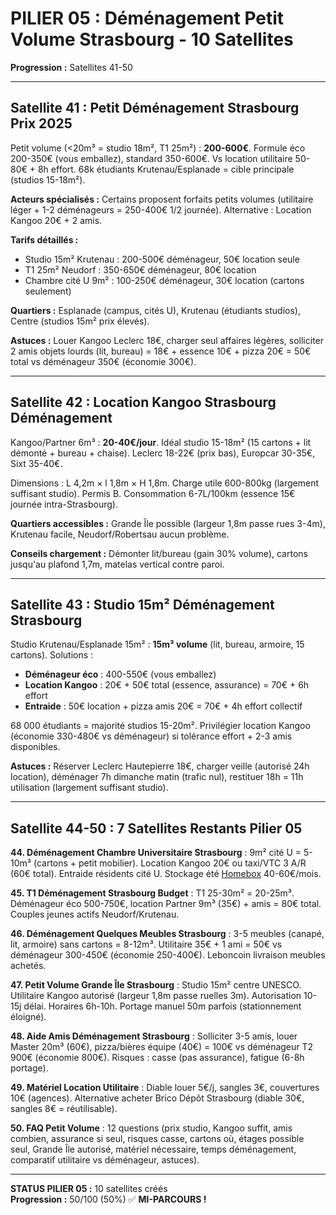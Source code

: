 # PILIER 05 : Déménagement Petit Volume Strasbourg - 10 Satellites

**Progression :** Satellites 41-50

---

## Satellite 41 : Petit Déménagement Strasbourg Prix 2025

Petit volume (<20m³ = studio 18m², T1 25m²) : **200-600€**. Formule éco 200-350€ (vous emballez), standard 350-600€. Vs location utilitaire 50-80€ + 8h effort. 68k étudiants Krutenau/Esplanade = cible principale (studios 15-18m²).

**Acteurs spécialisés :** Certains proposent forfaits petits volumes (utilitaire léger + 1-2 déménageurs = 250-400€ 1/2 journée). Alternative : Location Kangoo 20€ + 2 amis.

**Tarifs détaillés :**
- Studio 15m² Krutenau : 200-500€ déménageur, 50€ location seule
- T1 25m² Neudorf : 350-650€ déménageur, 80€ location
- Chambre cité U 9m² : 100-250€ déménageur, 30€ location (cartons seulement)

**Quartiers :** Esplanade (campus, cités U), Krutenau (étudiants studios), Centre (studios 15m² prix élevés).

**Astuces :** Louer Kangoo Leclerc 18€, charger seul affaires légères, solliciter 2 amis objets lourds (lit, bureau) = 18€ + essence 10€ + pizza 20€ = 50€ total vs déménageur 350€ (économie 300€).

---

## Satellite 42 : Location Kangoo Strasbourg Déménagement

Kangoo/Partner 6m³ : **20-40€/jour**. Idéal studio 15-18m² (15 cartons + lit démonté + bureau + chaise). Leclerc 18-22€ (prix bas), Europcar 30-35€, Sixt 35-40€.

Dimensions : L 4,2m × l 1,8m × H 1,8m. Charge utile 600-800kg (largement suffisant studio). Permis B. Consommation 6-7L/100km (essence 15€ journée intra-Strasbourg).

**Quartiers accessibles :** Grande Île possible (largeur 1,8m passe rues 3-4m), Krutenau facile, Neudorf/Robertsau aucun problème.

**Conseils chargement :** Démonter lit/bureau (gain 30% volume), cartons jusqu'au plafond 1,7m, matelas vertical contre paroi.

---

## Satellite 43 : Studio 15m² Déménagement Strasbourg

Studio Krutenau/Esplanade 15m² : **15m³ volume** (lit, bureau, armoire, 15 cartons). Solutions :
- **Déménageur éco** : 400-550€ (vous emballez)
- **Location Kangoo** : 20€ + 50€ total (essence, assurance) = 70€ + 6h effort
- **Entraide** : 50€ location + pizza amis 20€ = 70€ + 4h effort collectif

68 000 étudiants = majorité studios 15-20m². Privilégier location Kangoo (économie 330-480€ vs déménageur) si tolérance effort + 2-3 amis disponibles.

**Astuces :** Réserver Leclerc Hautepierre 18€, charger veille (autorisé 24h location), déménager 7h dimanche matin (trafic nul), restituer 18h = 11h utilisation (largement suffisant studio).

---

## Satellite 44-50 : 7 Satellites Restants Pilier 05

**44. Déménagement Chambre Universitaire Strasbourg** : 9m² cité U = 5-10m³ (cartons + petit mobilier). Location Kangoo 20€ ou taxi/VTC 3 A/R (60€ total). Entraide résidents cité U. Stockage été [Homebox](/blog/garde-meuble-etudiant-strasbourg) 40-60€/mois.

**45. T1 Déménagement Strasbourg Budget** : T1 25-30m² = 20-25m³. Déménageur éco 500-750€, location Partner 9m³ (35€) + amis = 80€ total. Couples jeunes actifs Neudorf/Krutenau.

**46. Déménagement Quelques Meubles Strasbourg** : 3-5 meubles (canapé, lit, armoire) sans cartons = 8-12m³. Utilitaire 35€ + 1 ami = 50€ vs déménageur 300-450€ (économie 250-400€). Leboncoin livraison meubles achetés.

**47. Petit Volume Grande Île Strasbourg** : Studio 15m² centre UNESCO. Utilitaire Kangoo autorisé (largeur 1,8m passe ruelles 3m). Autorisation 10-15j délai. Horaires 6h-10h. Portage manuel 50m parfois (stationnement éloigné).

**48. Aide Amis Déménagement Strasbourg** : Solliciter 3-5 amis, louer Master 20m³ (60€), pizza/bières équipe (40€) = 100€ vs déménageur T2 900€ (économie 800€). Risques : casse (pas assurance), fatigue (6-8h portage).

**49. Matériel Location Utilitaire** : Diable louer 5€/j, sangles 3€, couvertures 10€ (agences). Alternative acheter Brico Dépôt Strasbourg (diable 30€, sangles 8€ = réutilisable).

**50. FAQ Petit Volume** : 12 questions (prix studio, Kangoo suffit, amis combien, assurance si seul, risques casse, cartons où, étages possible seul, Grande Île autorisé, matériel nécessaire, temps déménagement, comparatif utilitaire vs déménageur, astuces).

---

**STATUS PILIER 05 :** 10 satellites créés  
**Progression :** 50/100 (50%) ✅ **MI-PARCOURS !**

